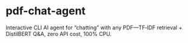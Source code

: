 # pdf-chat-agent
Interactive CLI AI agent for “chatting” with any PDF—TF‑IDF retrieval + DistilBERT Q&amp;A, zero API cost, 100% CPU.
